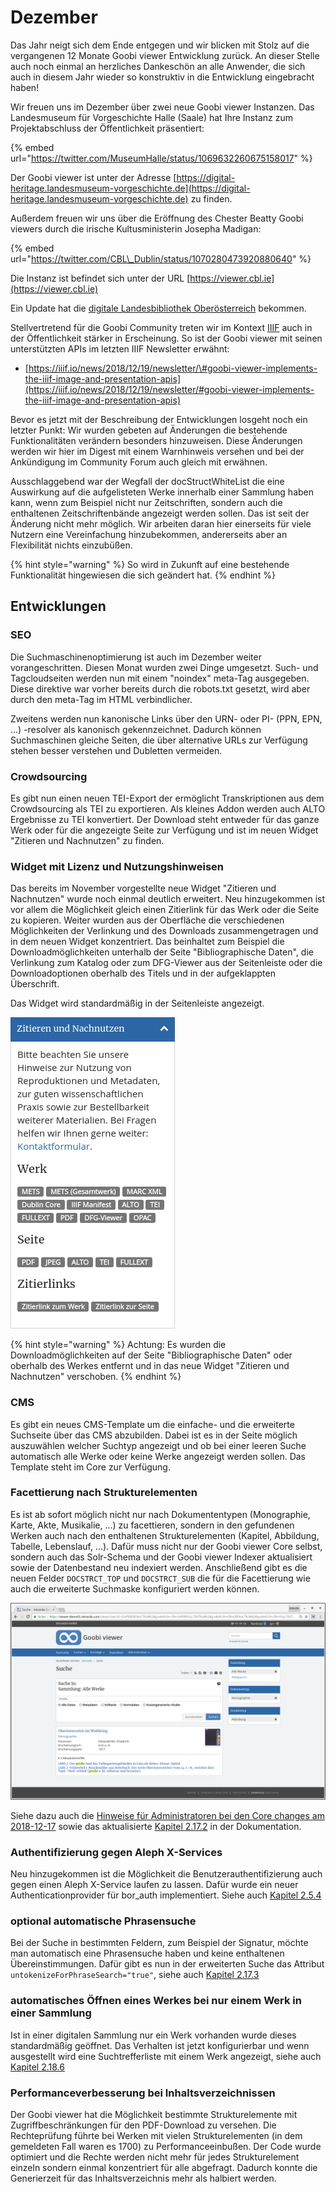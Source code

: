 # Dezember

Das Jahr neigt sich dem Ende entgegen und wir blicken mit Stolz auf die vergangenen 12 Monate Goobi viewer Entwicklung zurück. An dieser Stelle auch noch einmal an herzliches Dankeschön an alle Anwender, die sich auch in diesem Jahr wieder so konstruktiv in die Entwicklung eingebracht haben!

Wir freuen uns im Dezember über zwei neue Goobi viewer Instanzen. Das Landesmuseum für Vorgeschichte Halle \(Saale\) hat Ihre Instanz zum Projektabschluss der Öffentlichkeit präsentiert:

{% embed url="https://twitter.com/MuseumHalle/status/1069632260675158017" %}

Der Goobi viewer ist unter der Adresse [https://digital-heritage.landesmuseum-vorgeschichte.de](https://digital-heritage.landesmuseum-vorgeschichte.de) zu finden.

Außerdem freuen wir uns über die Eröffnung des Chester Beatty Goobi viewers durch die irische Kultusministerin Josepha Madigan: 

{% embed url="https://twitter.com/CBL\_Dublin/status/1070280473920880640" %}

Die Instanz ist befindet sich unter der URL [https://viewer.cbl.ie](https://viewer.cbl.ie)

Ein Update hat die [digitale Landesbibliothek Oberösterreich](https://digi.landesbibliothek.at) bekommen.

Stellvertretend für die Goobi Community treten wir im Kontext [IIIF](https://iiif.io) auch in der Öffentlichkeit stärker in Erscheinung. So ist der Goobi viewer mit seinen unterstützten APIs im letzten IIIF Newsletter erwähnt: 

* [https://iiif.io/news/2018/12/19/newsletter/\#goobi-viewer-implements-the-iiif-image-and-presentation-apis](https://iiif.io/news/2018/12/19/newsletter/#goobi-viewer-implements-the-iiif-image-and-presentation-apis)

Bevor es jetzt mit der Beschreibung der Entwicklungen losgeht noch ein letzter Punkt: Wir wurden gebeten auf Änderungen die bestehende Funktionalitäten verändern besonders hinzuweisen. Diese Änderungen werden wir hier im Digest mit einem Warnhinweis versehen und bei der Ankündigung im Community Forum auch gleich mit erwähnen.

Ausschlaggebend war der Wegfall der docStructWhiteList die eine Auswirkung auf die aufgelisteten Werke innerhalb einer Sammlung haben kann, wenn zum Beispiel nicht nur Zeitschriften, sondern auch die enthaltenen Zeitschriftenbände angezeigt werden sollen. Das ist seit der Änderung nicht mehr möglich. Wir arbeiten daran hier einerseits für viele Nutzern eine Vereinfachung hinzubekommen, andererseits aber an Flexibilität nichts einzubüßen.

{% hint style="warning" %}
So wird in Zukunft auf eine bestehende Funktionalität hingewiesen die sich geändert hat.
{% endhint %}

## Entwicklungen

### SEO

Die Suchmaschinenoptimierung ist auch im Dezember weiter vorangeschritten. Diesen Monat wurden zwei Dinge umgesetzt. Such- und Tagcloudseiten werden nun mit einem "noindex" meta-Tag ausgegeben. Diese direktive war vorher bereits durch die robots.txt gesetzt, wird aber durch den meta-Tag im HTML verbindlicher.

Zweitens werden nun kanonische Links über den URN- oder PI- \(PPN, EPN, ...\) -resolver als kanonisch gekennzeichnet. Dadurch können Suchmaschinen gleiche Seiten, die über alternative URLs zur Verfügung stehen besser verstehen und Dubletten vermeiden.

### Crowdsourcing

Es gibt nun einen neuen TEI-Export der ermöglicht Transkriptionen aus dem Crowdsourcing als TEI zu exportieren. Als kleines Addon werden auch ALTO Ergebnisse zu TEI konvertiert. Der Download steht entweder für das ganze Werk oder für die angezeigte Seite zur Verfügung und ist im neuen Widget "Zitieren und Nachnutzen" zu finden.

### Widget mit Lizenz und Nutzungshinweisen

Das bereits im November vorgestellte neue Widget "Zitieren und Nachnutzen" wurde noch einmal deutlich erweitert. Neu hinzugekommen ist vor allem die Möglichkeit gleich einen Zitierlink für das Werk oder die Seite zu kopieren. Weiter wurden aus der Oberfläche die verschiedenen Möglichkeiten der Verlinkung und des Downloads zusammengetragen und in dem neuen Widget konzentriert. Das beinhaltet zum Beispiel die Downloadmöglichkeiten unterhalb der Seite "Bibliographische Daten", die Verlinkung zum Katalog oder zum DFG-Viewer aus der Seitenleiste oder die Downloadoptionen oberhalb des Titels und in der aufgeklappten Überschrift.

Das Widget wird standardmäßig in der Seitenleiste angezeigt.

![Erweitertes Widget zum &quot;Zitieren und Nachnutzen&quot;](../../.gitbook/assets/screenshot-viewer-demo01.intranda.com-2018.12.20-16-24-03.png)

{% hint style="warning" %}
Achtung: Es wurden die Downloadmöglichkeiten auf der Seite "Bibliographische Daten" oder oberhalb des Werkes entfernt und in das neue Widget "Zitieren und Nachnutzen" verschoben.
{% endhint %}

### CMS

Es gibt ein neues CMS-Template um die einfache- und die erweiterte Suchseite über das CMS abzubilden. Dabei ist es in der Seite möglich auszuwählen welcher Suchtyp angezeigt und ob bei einer leeren Suche automatisch alle Werke oder keine Werke angezeigt werden sollen. Das Template steht im Core zur Verfügung.

### Facettierung nach Strukturelementen

Es ist ab sofort möglich nicht nur nach Dokumententypen \(Monographie, Karte, Akte, Musikalie, ...\) zu facettieren, sondern in den gefundenen Werken auch nach den enthaltenen Strukturelementen \(Kapitel, Abbildung, Tabelle, Lebenslauf, ...\). Dafür muss nicht nur der Goobi viewer Core selbst, sondern auch das Solr-Schema und der Goobi viewer Indexer aktualisiert sowie der Datenbestand neu indexiert werden. Anschließend gibt es die neuen Felder `DOCSTRCT_TOP` und `DOCSTRCT_SUB` die für die Facettierung wie auch die erweiterte Suchmaske konfiguriert werden können.

![Suchtreffer und Facettierung nach Sammlung, Dokument- und neu: Strukturtyp](../../.gitbook/assets/bildschirmfoto-vom-2018-12-20-16-35-16.png)

Siehe dazu auch die [Hinweise für Administratoren bei den Core changes am 2018-12-17](../../changes/core.md#2018-12-17) sowie das aktualisierte [Kapitel 2.17.2](../../konfiguration-core/suche/facettierung.md) in der Dokumentation.

### Authentifizierung gegen Aleph X-Services

Neu hinzugekommen ist die Möglichkeit die Benutzerauthentifizierung auch gegen einen Aleph X-Service laufen zu lassen. Dafür wurde ein neuer Authenticationprovider für bor\_auth implementiert. Siehe auch [Kapitel 2.5.4]()

### optional automatische Phrasensuche

Bei der Suche in bestimmten Feldern, zum Beispiel der Signatur, möchte man automatisch eine Phrasensuche haben und keine enthaltenen Übereinstimmungen. Dafür gibt es nun in der erweiterten Suche das Attribut `untokenizeForPhraseSearch="true"`, siehe auch [Kapitel 2.17.3](../../konfiguration-core/suche/erweiterte-suche.md)

### automatisches Öffnen eines Werkes bei nur einem Werk in einer Sammlung

Ist in einer digitalen Sammlung nur ein Werk vorhanden wurde dieses standardmäßig geöffnet. Das Verhalten ist jetzt konfigurierbar und wenn ausgestellt wird eine Suchtrefferliste mit einem Werk angezeigt, siehe auch[ Kapitel 2.18.6](../../konfiguration-core/digitale-kollektionen/weitere-einstellungen.md)

### Performanceverbesserung bei Inhaltsverzeichnissen

Der Goobi viewer hat die Möglichkeit bestimmte Strukturelemente mit Zugriffbeschränkungen für den PDF-Download zu versehen. Die Rechteprüfung führte bei Werken mit vielen Strukturelementen \(in dem gemeldeten Fall waren es 1700\) zu Performanceeinbußen. Der Code wurde optimiert und die Rechte werden nicht mehr für jedes Strukturelement einzeln sondern einmal konzentriert für alle abgefragt. Dadurch konnte die Generierzeit für das Inhaltsverzeichnis mehr als halbiert werden.

